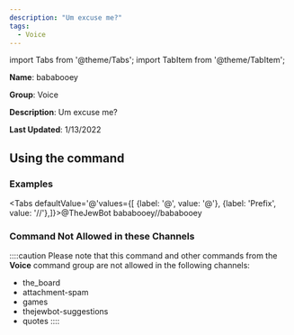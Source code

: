 ```yaml
---
description: "Um excuse me?"
tags:
  - Voice
---
```

import Tabs from '@theme/Tabs';
import TabItem from '@theme/TabItem';

**Name**: bababooey

**Group**: Voice

**Description**: Um excuse me?

**Last Updated**: 1/13/2022

## Using the command

### Examples
<Tabs defaultValue='@'values={[ {label: '@', value: '@'}, {label: 'Prefix', value: '//'},]}><TabItem value='@'>@TheJewBot bababooey</TabItem><TabItem value='//'>//bababooey</TabItem></Tabs>

### Command Not Allowed in these Channels
::::caution Please note that this command and other commands from the **Voice** command group are not allowed in the following channels:
- the_board
- attachment-spam
- games
- thejewbot-suggestions
- quotes
::::